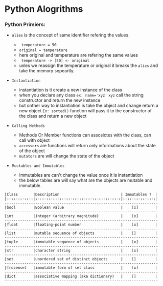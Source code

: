 # Python  Alogrithms
### Python Primiers:
* `alies` is the concept of same identifier refering the values. 
    * ` temperature = 50`
    * `original = temperature`
    * here original and temperature are refering the same values
    * ` temperature -> [50] <- original`
    * unles we reassign the temperature or original it breaks the `alies`
        and take the memory sepeartly.
* `Instantiation`
    * instantiation is ti create a new instance of the class
    * when you declare any class `ex: name='xyz'` `xyz` call the string constructor and return the new instance
    * but onther way to instantiation is take the object and change return a new object `Ex: sorted()` function will pass it to the constructor of the class and return a new object
* `Calling Methods`
    * Methods Or Member functions can assosictes with the class, can call with object
    * `accessors` are functions will return only informations about the state of the object
    * `mutators` are will change the state of the object

* `Muutables and Immutables`
    * Immutables are can't change the value once it is instantiation
    * the below tables are will say what are the objects are  mutable and immutable.
```
|Class       |Description                            | Immutables ?  |
|:-::-::-::-:|:-::-::-::-::-::-::-::-::-::-::-::-::-:|:-::-::-::-::-:|
----------------------------------------------------------------------
|bool        |Boolean value                          |    [x]        |
----------------------------------------------------------------------
|int         |integer (arbitrary magnitude)          |    [x]        |
----------------------------------------------------------------------
|float       |floating-point number                  |    [x]        |
----------------------------------------------------------------------
|list        |mutable sequence of objects            |    []         |
----------------------------------------------------------------------
|tuple       |immutable sequence of objects          |    [x]        |
----------------------------------------------------------------------
|str         |character string                       |    [x]        |
----------------------------------------------------------------------
|set         |unordered set of distinct objects      |    []         |
----------------------------------------------------------------------
|frozenset   |immutable form of set class            |    [x]        |
----------------------------------------------------------------------
|dict        |associative mapping (aka dictionary)   |    []         |
----------------------------------------------------------------------
```









